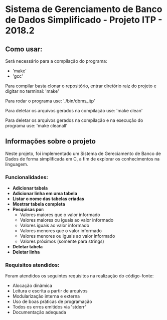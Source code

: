 # Sistema de Gerenciamento de Banco de Dados Simplificado - Projeto ITP - 2018.2

## Como usar:

Será necessário para a compilação do programa:
* 'make'
* 'gcc'

Para compilar basta clonar o repositório, entrar diretório raiz do projeto e digitar no terminal:
'make'

Para rodar o programa use:
'./bin/dbms_itp'

Para deletar os arquivos gerados na compilação use:
'make clean'

Para deletar os arquivos gerados na compilação e na execução do programa use:
'make cleanall'

## Informações sobre o projeto

Neste projeto, foi implementado um Sistema de Gereciamento de Banco de Dados de forma simplificada em C, a fim de explorar os conhecimentos na linguagem.

### Funcionalidades:

* **Adicionar tabela**
* **Adicionar linha em uma tabela**
* **Listar o nome das tabelas criadas**
* **Mostrar tabela completa**
* **Pesquisas por:**
	* Valores maiores que o valor informado
	* Valores maiores ou iguais ao valor informado
	* Valores iguais ao valor informado
	* Valores menores que o valor informado
	* Valores menores ou iguais ao valor informado
	* Valores próximos (somente para strings)
* **Deletar tabela**
* **Deletar linha**

### Requisitos atendidos:

Foram atendidos os seguintes requisitos na realização do código-fonte:

* Alocação dinâmica
* Leitura e escrita a partir de arquivos
* Modularização interna e externa
* Uso de boas práticas de programação
* Todos os erros emitidos via 'stderr'
* Documentação adequada

